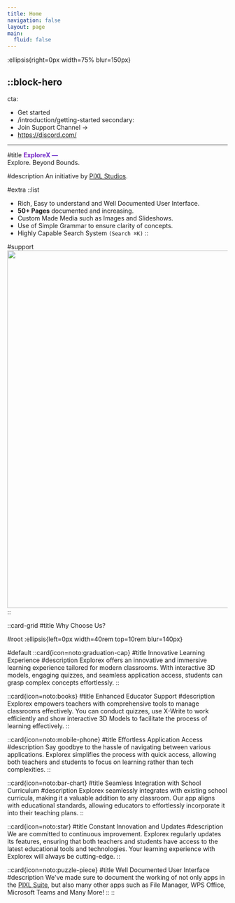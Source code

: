 ```yaml
---
title: Home
navigation: false
layout: page
main:
  fluid: false
---
```


:ellipsis{right=0px width=75% blur=150px}

::block-hero
---
cta:
  - Get started
  - /introduction/getting-started
secondary:
  - Join Support Channel →
  - https://discord.com/ <!-- CHANGE THIS LINK -->
---

#title
<span style="background: linear-gradient(to right, #7e24c7, #6024c7);-webkit-background-clip: text;color: transparent;font-weight: bold; animation: gradient-animation 3s infinite linear;">
ExploreX — </span>
<br>
Explore. Beyond Bounds.


#description
An initiative by [PIXL Studios](https://explorex-webapp.vercel.app/pages/landingpage/index.html).

#extra
  ::list
  - Rich, Easy to understand and Well Documented User Interface.
  - **50+ Pages** documented and increasing.
  - Custom Made Media such as Images and Slideshows.
  - Use of Simple Grammar to ensure clarity of concepts.
  - Highly Capable Search System `(Search ⌘K)`
  ::

#support
  <img src="https://lh3.google.com/u/0/d/1-_bXotu5DjLETg7nr73W4O3OXW8XABXk=w1858-h930-iv1" height="815px" width="530px" draggable="false">
::

::card-grid
#title
Why Choose Us?

#root
:ellipsis{left=0px width=40rem top=10rem blur=140px}

#default
  ::card{icon=noto:graduation-cap}
  #title
  Innovative Learning Experience
  #description
  Explorex offers an innovative and immersive learning experience tailored for modern classrooms. With interactive 3D models, engaging quizzes, and seamless application access, students can grasp complex concepts effortlessly.
  ::

  ::card{icon=noto:books}
  #title
  Enhanced Educator Support
  #description
  Explorex empowers teachers with comprehensive tools to manage classrooms effectively. You can conduct quizzes, use X-Write to work efficiently and show interactive 3D Models to facilitate the process of learning effectively.
  ::

  ::card{icon=noto:mobile-phone}
  #title
  Effortless Application Access
  #description
  Say goodbye to the hassle of navigating between various applications. Explorex simplifies the process with quick access, allowing both teachers and students to focus on learning rather than tech complexities.
  ::

  ::card{icon=noto:bar-chart}
  #title
  Seamless Integration with School Curriculum
  #description
  Explorex seamlessly integrates with existing school curricula, making it a valuable addition to any classroom. Our app aligns with educational standards, allowing educators to effortlessly incorporate it into their teaching plans.
  ::

  ::card{icon=noto:star}
  #title
  Constant Innovation and Updates
  #description
  We are committed to continuous improvement. Explorex regularly updates its features, ensuring that both teachers and students have access to the latest educational tools and technologies. Your learning experience with Explorex will always be cutting-edge.
  ::

  ::card{icon=noto:puzzle-piece}
  #title
  Well Documented User Interface
  #description
  We've made sure to document the working of not only apps in the [PIXL Suite](https://example.com), but also many other apps such as File Manager, WPS Office, Microsoft Teams and Many More!
  ::
::
